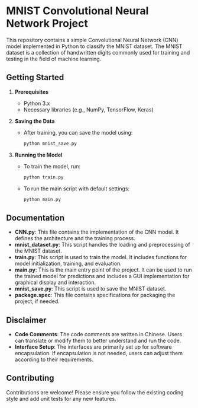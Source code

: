 # MNIST Convolutional Neural Network Project

This repository contains a simple Convolutional Neural Network (CNN) model implemented in Python to classify the MNIST dataset. The MNIST dataset is a collection of handwritten digits commonly used for training and testing in the field of machine learning.

## Getting Started

1. **Prerequisites**
   - Python 3.x
   - Necessary libraries (e.g., NumPy, TensorFlow, Keras)

2. **Saving the Data**
   - After training, you can save the model using:
     ```bash
     python mnist_save.py
     ```

3. **Running the Model**
   - To train the model, run:
     ```bash
     python train.py
     ```
   - To run the main script with default settings:
     ```bash
     python main.py
     ```


## Documentation

- **CNN.py**: This file contains the implementation of the CNN model. It defines the architecture and the training process.
- **mnist_dataset.py**: This script handles the loading and preprocessing of the MNIST dataset.
- **train.py**: This script is used to train the model. It includes functions for model initialization, training, and evaluation.
- **main.py**: This is the main entry point of the project. It can be used to run the trained model for predictions and includes a GUI implementation for graphical display and interaction.
- **mnist_save.py**: This script is used to save the MNIST dataset.
- **package.spec**: This file contains specifications for packaging the project, if needed.

## Disclaimer

- **Code Comments**: The code comments are written in Chinese. Users can translate or modify them to better understand and run the code.
- **Interface Setup**: The interfaces are primarily set up for software encapsulation. If encapsulation is not needed, users can adjust them according to their requirements.

## Contributing

Contributions are welcome! Please ensure you follow the existing coding style and add unit tests for any new features.

